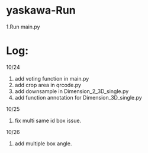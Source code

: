 # yaskawa-Run
1.Run main.py

# Log:
10/24 
1. add voting function in main.py
2. add crop area in qrcode.py
3. add downsample in Dimension_2_3D_single.py
4. add function annotation for Dimension_3D_single.py

10/25
1. fix multi same id box issue.

10/26
1. add multiple box angle.

